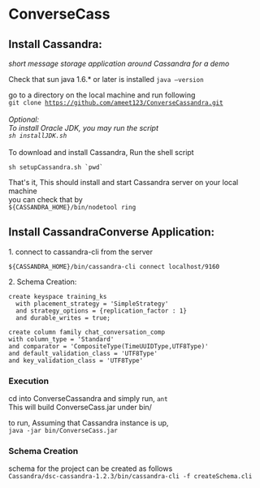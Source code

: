 ConverseCass
============

<h2>Install Cassandra: </h2>
<em>short message storage application around Cassandra for a demo</em>

<p>Check that sun java 1.6.* or later is installed
<code>java –version</code>
</p>

go to a directory on the local machine and run following<br>
<code>git clone https://github.com/ameet123/ConverseCassandra.git</code><br>
<br>
<i>Optional:<br>
To install Oracle JDK, you may run the script<br>
<code>sh installJDK.sh</code>
</i>
<br>
<br>
To download and install Cassandra, Run the shell script<br>
<pre><code>sh setupCassandra.sh `pwd`</code></pre>
That's it, This should install and start Cassandra server on your local machine<br>
you can check that by<br>
<code>${CASSANDRA_HOME}/bin/nodetool ring</code>

<h2>Install CassandraConverse Application: </h2>
</strong></p>
<p>1. connect to cassandra-cli from the server</p>
<code>${CASSANDRA_HOME}/bin/cassandra-cli connect localhost/9160</code>
<p>2. Schema Creation:</p>
<pre><code>create keyspace training_ks
  with placement_strategy = 'SimpleStrategy'
  and strategy_options = {replication_factor : 1}
  and durable_writes = true;
</code></pre>
<pre><code>create column family chat_conversation_comp
with column_type = 'Standard'
and comparator = 'CompositeType(TimeUUIDType,UTF8Type)'
and default_validation_class = 'UTF8Type'
and key_validation_class = 'UTF8Type'
</code></pre>
<h3>Execution</h3>

cd into ConverseCassandra and simply run,
<code>ant</code><br>
This will build ConverseCass.jar under bin/
<p> to run,
Assuming that Cassandra instance is up, <br>
<code>java -jar bin/ConverseCass.jar</code>
</p>

<h3>Schema Creation</h3>
schema for the project can be created as follows<br>
<code>Cassandra/dsc-cassandra-1.2.3/bin/cassandra-cli -f createSchema.cli</code><br>
